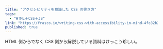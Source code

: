 ```yaml
---
title: "アクセシビリティを意識した CSS の書き方"
tags:
  - "HTML＋CSS＋JS"
link: "https://frasco.io/writing-css-with-accessibility-in-mind-4fc82b26aecb"
published: true
---
```


HTML 側からでなく CSS 側から解説している資料はけっこう珍しい。
